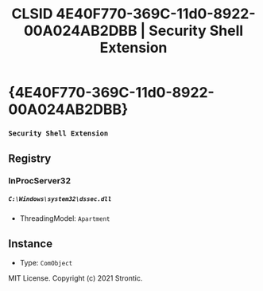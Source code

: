 ﻿---
title: "CLSID 4E40F770-369C-11d0-8922-00A024AB2DBB | Security Shell Extension"
excerpt: What is COM-Object CLSID 4E40F770-369C-11d0-8922-00A024AB2DBB?
---

# {4E40F770-369C-11d0-8922-00A024AB2DBB}

### `Security Shell Extension`

## Registry


### InProcServer32

##### `C:\Windows\system32\dssec.dll`
* ThreadingModel: `Apartment`

## Instance

* Type: `ComObject`

MIT License. Copyright (c) 2021 Strontic.


